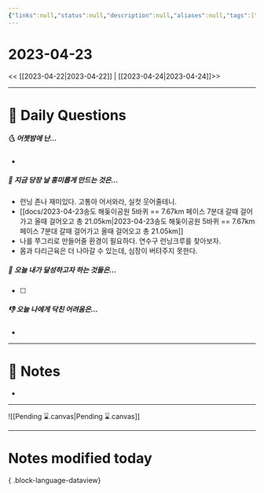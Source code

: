 ```yaml
---
{"links":null,"status":null,"description":null,"aliases":null,"tags":[" DailyNote "],"created":"2023-04-23T21:17:31","updated":"2025-01-14T18:41:20","title":"2023-04-23","dg-publish":true,"permalink":"/docs/Daily Notes/2023-04-23/","dgPassFrontmatter":true}
---
```



# 2023-04-23

<< [[2023-04-22\|2023-04-22]] | [[2023-04-24\|2023-04-24]]>>

---

# 📅 Daily Questions

##### 🌜 어젯밤에 난...

- 

##### 🙌 지금 당장 날 흥미롭게 만드는 것은...

- 런닝 존나 재미있다. 고통아 어서와라, 실컷 웃어줄테니.
- [[docs/2023-04-23송도 해돚이공원 5바퀴 == 7.67km 페이스 7분대 갈때 걸어가고 올때 걸어오고 총 21.05km\|2023-04-23송도 해돚이공원 5바퀴 == 7.67km 페이스 7분대 갈때 걸어가고 올때 걸어오고 총 21.05km]]
- 나를 쭈그리로 만들어줄 환경이 필요하다. 연수구 런닝크루를 찾아보자.
- 몸과 다리근육은 더 나아갈 수 있는데, 심장이 버텨주지 못한다.

##### 🚀 오늘 내가 달성하고자 하는 것들은...

- [ ] 

##### 👎 오늘 나에게 닥친 어려움은...

- 

---

# 📝 Notes

- 

___

![[Pending ⌛.canvas\|Pending ⌛.canvas]]

---

# Notes modified today


{ .block-language-dataview}
